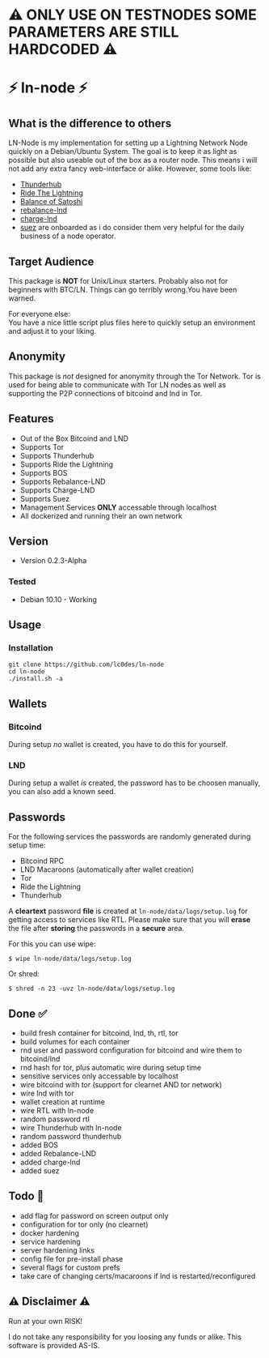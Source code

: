 # ⚠ ONLY USE ON TESTNODES SOME PARAMETERS ARE STILL HARDCODED ⚠

# ⚡ ln-node ⚡

## What is the difference to others
LN-Node is my implementation for setting up a Lightning Network Node quickly on a Debian/Ubuntu System. The goal is to keep it as light as possible but also useable out of the box as a router node.
This means i will not add any extra fancy web-interface or alike. However, some tools like:
* [Thunderhub](https://github.com/apotdevin/thunderhub) 
* [Ride The Lightning](https://github.com/Ride-The-Lightning/RTL)
* [Balance of Satoshi](https://github.com/alexbosworth/balanceofsatoshis)
* [rebalance-lnd](https://github.com/C-Otto/rebalance-lnd)
* [charge-lnd](https://github.com/accumulator/charge-lnd)
* [suez](https://github.com/prusnak/suez)
are onboarded as i do consider them very helpful for the daily business of a node operator.

## Target Audience
This package is **NOT** for Unix/Linux starters. Probably also not for beginners with BTC/LN. Things can go terribly wrong.You have been warned. 

For everyone else:   
You have a nice little script plus files here to quickly setup an environment and adjust it to your liking.

## Anonymity
This package is *not* designed for anonymity through the Tor Network. Tor is used
for being able to communicate with Tor LN nodes as well as supporting the P2P connections of bitcoind and lnd in Tor.

## Features

* Out of the Box Bitcoind and LND
* Supports Tor
* Supports Thunderhub
* Supports Ride the Lightning
* Supports BOS
* Supports Rebalance-LND
* Supports Charge-LND
* Supports Suez
* Management Services **ONLY** accessable through localhost
* All dockerized and running their an own network

## Version
* Version 0.2.3-Alpha

### Tested
* Debian 10.10 - Working


## Usage

### Installation
```
git clone https://github.com/lc0des/ln-node
cd ln-node
./install.sh -a
```

## Wallets

### Bitcoind 

During setup *no* wallet is created, you have to do this for yourself.

### LND

During setup a wallet *is* created, the password has to be choosen manually, you can also add a known seed.

## Passwords

For the following services the passwords are randomly generated during setup time:  
* Bitcoind RPC
* LND Macaroons (automatically after wallet creation)
* Tor
* Ride the Lightning
* Thunderhub

A **cleartext** password **file** is created at `ln-node/data/logs/setup.log` for 
getting access to services like RTL. Please make sure that you will **erase** the 
file after **storing** the passwords in a **secure** area.

For this you can use wipe:
```
$ wipe ln-node/data/logs/setup.log
```

Or shred:
```
$ shred -n 23 -uvz ln-node/data/logs/setup.log
```

## Done ✅ 

* build fresh container for bitcoind, lnd, th, rtl, tor
* build volumes for each container
* rnd user and password configuration for bitcoind and wire them to bitcoind/lnd
* rnd hash for tor, plus automatic wire during setup time
* sensitive services only accessable by localhost
* wire bitcoind with tor (support for clearnet AND tor network)
* wire lnd with tor
* wallet creation at runtime
* wire RTL with ln-node
* random password rtl
* wire Thunderhub with ln-node
* random password thunderhub
* added BOS
* added Rebalance-LND
* added charge-lnd
* added suez

## Todo 🚧

* add flag for password on screen output only 
* configuration for tor only (no clearnet)
* docker hardening
* service hardening
* server hardening links
* config file for pre-install phase
* several flags for custom prefs
* take care of changing certs/macaroons if lnd is restarted/reconfigured

## ⚠ Disclaimer ⚠

Run at your own RISK!  

I do not take any responsibility for you loosing any funds or alike. This software is provided AS-IS.

